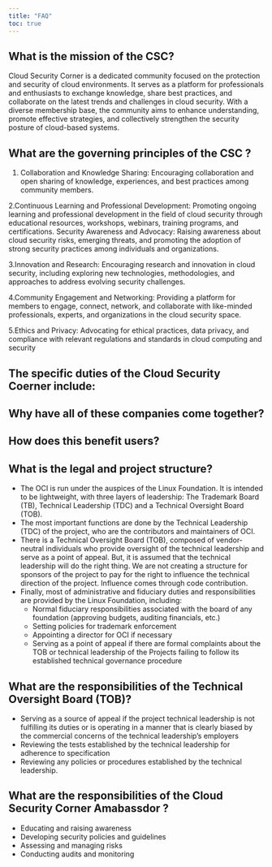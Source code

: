 ```yaml
---
title: "FAQ"
toc: true
---
```


## What is the mission of the CSC?

Cloud Security Corner is a dedicated community focused on the protection and security of cloud environments. It serves as a platform for professionals and enthusiasts to exchange knowledge, share best practices, and collaborate on the latest trends and challenges in cloud security. With a diverse membership base, the community aims to enhance understanding, promote effective strategies, and collectively strengthen the security posture of cloud-based systems.


## What are the governing principles of the CSC ?


1. Collaboration and Knowledge Sharing: Encouraging collaboration and open sharing of knowledge, experiences, and best practices among community members.

2.Continuous Learning and Professional Development: Promoting ongoing learning and professional development in the field of cloud security through educational resources, workshops, webinars, training programs, and certifications.
Security Awareness and Advocacy: Raising awareness about cloud security risks, emerging threats, and promoting the adoption of strong security practices among individuals and organizations.

3.Innovation and Research: Encouraging research and innovation in cloud security, including exploring new technologies, methodologies, and approaches to address evolving security challenges.

4.Community Engagement and Networking: Providing a platform for members to engage, connect, network, and collaborate with like-minded professionals, experts, and organizations in the cloud security space.

5.Ethics and Privacy: Advocating for ethical practices, data privacy, and compliance with relevant regulations and standards in cloud computing and security



## The specific duties of the Cloud Security Coerner  include:



## Why have all of these companies come together?



## How does this benefit users?




## What is the legal and project structure?

- The OCI is run under the auspices of the Linux Foundation. It is intended to  be lightweight, with three layers of leadership: The Trademark Board (TB), Technical Leadership (TDC) and a Technical Oversight Board (TOB).
- The most important functions are done by the Technical Leadership (TDC) of the project, who are the contributors and maintainers of OCI.
- There is a Technical Oversight Board (TOB), composed of vendor-neutral individuals who provide oversight of the technical leadership and serve as a point of appeal. But, it is assumed that the technical leadership will do the right thing. We are not creating a structure for sponsors of the project to pay for the right to influence the technical direction of the project. Influence comes through code contribution.
- Finally, most of administrative and fiduciary duties and responsibilities are provided by the Linux Foundation, including:
    - Normal fiduciary responsibilities associated with the board of any foundation (approving budgets, auditing financials, etc.)
    - Setting policies for trademark enforcement
    - Appointing a director for OCI if necessary
    - Serving as a point of appeal if there are formal complaints about the TOB or technical leadership of the Projects failing to follow its established technical governance procedure

## What are the responsibilities of the Technical Oversight Board (TOB)?

- Serving as a source of appeal if the project technical leadership is not fulfilling its duties or is operating in a manner that is clearly biased by the commercial concerns of the technical leadership’s employers
- Reviewing the tests established by the technical leadership for adherence to specification
- Reviewing any policies or procedures established by the technical leadership.

## What are the responsibilities of the Cloud Security Corner Amabassdor ? 

- Educating and raising awareness
- Developing security policies and guidelines 
- Assessing and managing risks
- Conducting audits and monitoring












